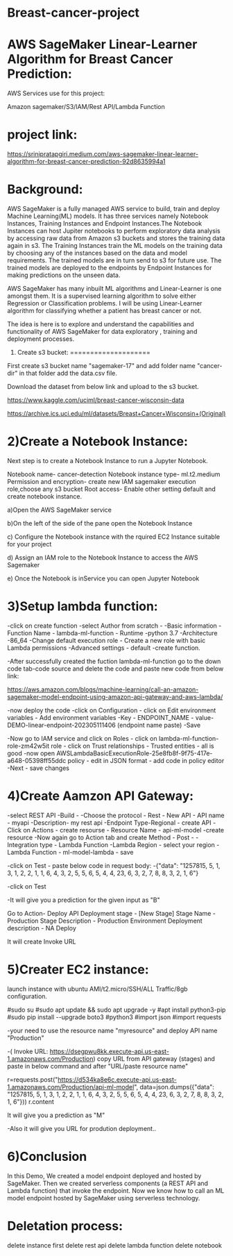 # Breast-cancer-project

AWS SageMaker Linear-Learner Algorithm for Breast Cancer Prediction:
===================================================================
AWS Services use for this project: 

Amazon sagemaker/S3/IAM/Rest API/Lambda Function

project link: 
============
https://srinipratapgiri.medium.com/aws-sagemaker-linear-learner-algorithm-for-breast-cancer-prediction-92d8635994a1

Background:
===========
AWS SageMaker is a fully managed AWS service to build, train and deploy Machine Learning(ML) models. It has three services namely Notebook Instances, Training Instances and Endpoint Instances.The Notebook Instances can host Jupiter notebooks to perform exploratory data analysis by accessing raw data from Amazon s3 buckets and stores the training data again in s3. The Training Instances train the ML models on the training data by choosing any of the instances based on the data and model requirements. The trained models are in turn send to s3 for future use. The trained models are deployed to the endpoints by Endpoint Instances for making predictions on the unseen data.

AWS SageMaker has many inbuilt ML algorithms and Linear-Learner is one amongst them. It is a supervised learning algorithm to solve either Regression or Classification problems. I will be using Linear-Learner algorithm for classifying whether a patient has breast cancer or not.

The idea is here is to explore and understand the capabilities and functionality of AWS SageMaker for data exploratory , training and deployment processes.


1) Create s3 bucket:
====================

First create s3 bucket name "sagemaker-17" and add folder name "cancer-dir" in that folder add the data.csv file. 

Download the dataset from below link and upload to the s3 bucket.

https://www.kaggle.com/uciml/breast-cancer-wisconsin-data

https://archive.ics.uci.edu/ml/datasets/Breast+Cancer+Wisconsin+(Original)


2)Create a Notebook Instance:
=============================

Next step is to create a Notebook Instance to run a Jupyter Notebook.

Notebook name- cancer-detection
Notebook instance type- ml.t2.medium
Permission and encryption- create new IAM sagemaker execution role,choose any s3 bucket
Root access- Enable 
other setting default and create notebook instance.

a)Open the AWS SageMaker service

b)On the left of the side of the pane open the Notebook Instance

c) Configure the Notebook instance with the rquired EC2 Instance suitable for your project

d) Assign an IAM role to the Notebook Instance to access the AWS Sagemaker

e) Once the Notebook is inService you can open Jupyter Notebook


3)Setup lambda function:
======================= 

-click on create function
-select Author from scratch -
-Basic information - Function Name - lambda-ml-function - Runtime -python 3.7
-Architecture -86_64
-Change default execution role - Create a new role with basic Lambda permissions
-Advanced settings - default
-create function.

-After successfully created the fuction lambda-ml-function go to the down code tab-code source and delete the code and paste new code from below link:

https://aws.amazon.com/blogs/machine-learning/call-an-amazon-sagemaker-model-endpoint-using-amazon-api-gateway-and-aws-lambda/

-now deploy the code
-click on Configuration - click on Edit environment variables - Add environment variables
-Key - ENDPOINT_NAME - value- DEMO-linear-endpoint-202305111406 (endpoint name paste) -Save

-Now go to IAM service and click on Roles - click on lambda-ml-function-role-zm42w5it role - click on Trust relationships - Trusted entities - all is good
-now open AWSLambdaBasicExecutionRole-25e8fb8f-9f75-417e-a648-05398ff55ddc policy - edit in JSON format - add code in policy editor -Next - save changes

4)Create Aamzon API Gateway: 
============================

-select REST API -Build - 
-Choose the protocol - Rest - New API - API name - myapi -Description- my rest api
-Endpoint Type-Regional - create API
-Click on Actions - create resourse - Resource Name - api-ml-model -create resource
-Now again go to Action tab and create Method - Post -
-Integration type - Lambda Function
-Lambda Region - select your region
-Lambda Function - ml-model-lambda - save

-click on Test - paste below code in request body:
-{"data": "1257815, 5, 1, 3, 1, 2, 2, 1, 1, 6, 4, 3, 2, 5, 5, 6, 5, 4, 4, 23, 6, 3, 2, 7, 8, 8, 3, 2, 1, 6"} 

-click on Test

-It will give you a prediction for the given input as "B"

Go to Action-  Deploy API
Deployment stage - [New Stage]
Stage Name - Production
Stage Description - Production Environment
Deployment description - NA
Deploy 

It will create Invoke URL

5)Creater EC2 instance:
=======================

launch instance with ubuntu AMI/t2.micro/SSH/ALL Traffic/8gb configuration.

#sudo su
#sudo apt update && sudo apt upgrade -y
#apt install python3-pip
#sudo pip install --upgrade boto3
#python3
#import json
#import requests

-your need to use the resource name "myresource" and deploy API name "Production" 

-( Invoke URL: https://dsegpwu8kk.execute-api.us-east-1.amazonaws.com/Production) copy URL from API gateway (stages) and paste in below command and after "URL/paste resource name"

r=requests.post("https://d534ka8e6c.execute-api.us-east-1.amazonaws.com/Production/api-ml-model", data=json.dumps({"data": "1257815, 5, 1, 3, 1, 2, 2, 1, 1, 6, 4, 3, 2, 5, 5, 6, 5, 4, 4, 23, 6, 3, 2, 7, 8, 8, 3, 2, 1, 6"})) 
r.content

It will give you a prediction as "M"

-Also it will give you URL for prodution deployment..

6)Conclusion
============

In this Demo, We created a model endpoint deployed and hosted by SageMaker. Then we created serverless components (a REST API and Lambda function) that invoke the endpoint. Now we know how to call an ML model endpoint hosted by SageMaker using serverless technology.


Deletation process:
===================
delete instance first
delete rest api
delete lambda function
delete notebook



